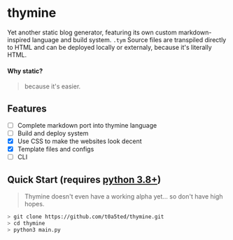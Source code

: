 # thymine

Yet another static blog generator, featuring its own custom markdown-inspired language and build system.
`.tym` Source files are transpiled directly to HTML and can be deployed locally or externaly, because it's literally HTML.

#### Why static?
> because it's easier.

## Features
- [ ] Complete markdown port into thymine language
- [ ] Build and deploy system
- [x] Use CSS to make the websites look decent
- [x] Template files and configs
- [ ] CLI

## Quick Start (requires [python 3.8+](https://www.python.org/))
> Thymine doesn't even have a working alpha yet...
> so don't have high hopes.
```bash
> git clone https://github.com/t0a5ted/thymine.git
> cd thymine
> python3 main.py
```

